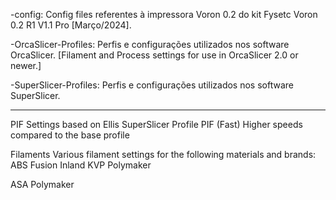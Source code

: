 -config: Config files referentes à impressora Voron 0.2 do kit Fysetc Voron 0.2 R1 V1.1 Pro [Março/2024].

-OrcaSlicer-Profiles: Perfis e configurações utilizados nos software OrcaSlicer. [Filament and Process settings for use in OrcaSlicer 2.0 or newer.]

-SuperSlicer-Profiles: Perfis e configurações utilizados nos software SuperSlicer.
___________________________________________________________________________________________________________
PIF Settings based on Ellis SuperSlicer Profile
PIF (Fast) Higher speeds compared to the base profile

Filaments
Various filament settings for the following materials and brands:
ABS
Fusion
Inland
KVP
Polymaker

ASA
Polymaker
